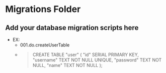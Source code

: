 # Migrations Folder

## Add your database migration scripts here

- EX: 
  - 001.do.createUserTable 
  - > CREATE TABLE "user" (
    > "id" SERIAL PRIMARY KEY,
    > "username" TEXT NOT NULL UNIQUE,
    > "password" TEXT NOT NULL,
    > "name" TEXT NOT NULL
    > ); 